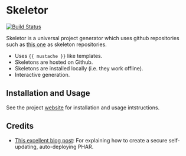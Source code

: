 # Skeletor

[![Build Status](https://travis-ci.org/dantleech/skeletor.svg?branch=master)](https://travis-ci.org/dantleech/skeletor)

Skeletor is a universal project generator which uses github repositories such
as [this one](https://github.com/dantleech/phplib.skel) as skeleton
repositories.

- Uses ``{{ mustache }}`` like templates.
- Skeletons are hosted on Github.
- Skeletons are installed locally (i.e. they work offline).
- Interactive generation.

## Installation and Usage

See the project [website](http://dantleech.github.io/skeletor) for
installation and usage intstructions.

## Credits

- [This excellent blog post](https://mwop.net/blog/2015-12-14-secure-phar-automation.html): For explaining how to create a secure self-updating, auto-deploying PHAR.
